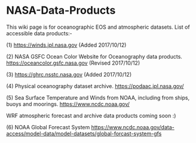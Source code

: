 # NASA-Data-Products
This wiki page is for oceanographic EOS and atmospheric datasets. List of accessible data products:-

(1) https://winds.jpl.nasa.gov </cr>
(Added 2017/10/12)

(2) NASA GSFC Ocean Color Website for Oceanography data products.</cr> 
https://oceancolor.gsfc.nasa.gov 
(Revised 2017/10/12)

(3) https://ghrc.nsstc.nasa.gov </cr>
(Added 2017/10/12)

(4) Physical oceanography dataset archive.</cr>
https://podaac.jpl.nasa.gov/

(5) Sea Surface Temperature and Winds from NOAA, including from ships, buoys and moorings.</cr>
https://www.ncdc.noaa.gov/

WRF atmospheric forecast and archive data products coming soon :)

(6) NOAA Global Forecast System
https://www.ncdc.noaa.gov/data-access/model-data/model-datasets/global-forcast-system-gfs

